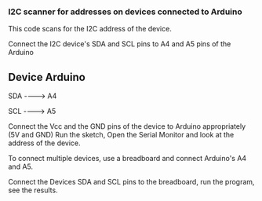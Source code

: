 ### I2C scanner for addresses on devices connected to Arduino


This code scans for the I2C address of the device.

Connect the I2C device's SDA and SCL pins to A4 and A5 pins of the Arduino 

## Device   Arduino

SDA  ---->  A4

SCL  ---->   A5


Connect the Vcc and the GND pins of the device to Arduino appropriately (5V and GND)
Run the sketch, Open the Serial Monitor and look at the address of the device.

To connect multiple devices, use a breadboard and connect Arduino's A4 and A5.

Connect the Devices SDA and SCL pins to the breadboard, run the program, see the results.
